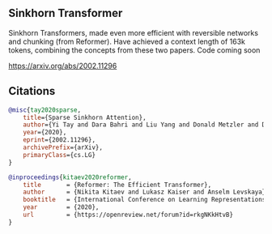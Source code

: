 ## Sinkhorn Transformer

Sinkhorn Transformers, made even more efficient with reversible networks and chunking (from Reformer). Have achieved a context length of 163k tokens, combining the concepts from these two papers. Code coming soon

https://arxiv.org/abs/2002.11296

## Citations

```bibtex
@misc{tay2020sparse,
    title={Sparse Sinkhorn Attention},
    author={Yi Tay and Dara Bahri and Liu Yang and Donald Metzler and Da-Cheng Juan},
    year={2020},
    eprint={2002.11296},
    archivePrefix={arXiv},
    primaryClass={cs.LG}
}
```

```bibtex
@inproceedings{kitaev2020reformer,
    title       = {Reformer: The Efficient Transformer},
    author      = {Nikita Kitaev and Lukasz Kaiser and Anselm Levskaya},
    booktitle   = {International Conference on Learning Representations},
    year        = {2020},
    url         = {https://openreview.net/forum?id=rkgNKkHtvB}
}
```
